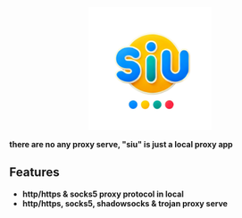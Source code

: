 <p align="center" style="text-align: center">
	<img alt="logo" src="./docs/logo.png" height="220px" width="220px">
</p>


**there are no any proxy serve, "siu" is just a local proxy app**


## Features
- **http/https & socks5 proxy protocol in local**
- **http/https, socks5, shadowsocks & trojan proxy serve**
